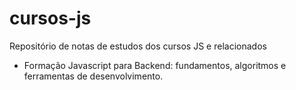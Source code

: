 # cursos-js
Repositório de notas de estudos dos cursos JS e relacionados

- Formação Javascript para Backend: fundamentos, algoritmos e ferramentas de 
desenvolvimento.